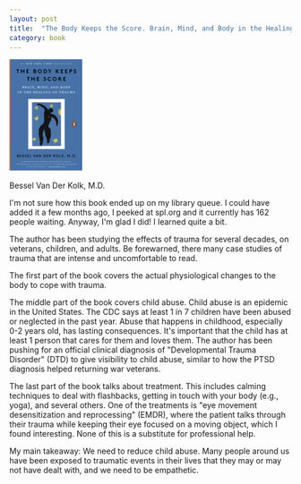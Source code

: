 ```yaml
---
layout: post
title:  "The Body Keeps the Score. Brain, Mind, and Body in the Healing of Trauma"
category: book
---
```


![Book cover](/assets/the-body-keeps-the-score.jpg)

Bessel Van Der Kolk, M.D.

I'm not sure how this book ended up on my library queue. I could have added it a few months ago, I peeked at spl.org and it currently has 162 people waiting.  Anyway, I'm glad I did! I learned quite a bit.

The author has been studying the effects of trauma for several decades, on veterans, children, and adults. Be forewarned, there many case studies of trauma that are intense and uncomfortable to read.

The first part of the book covers the actual physiological changes to the body to cope with trauma.

The middle part of the book covers child abuse. Child abuse is an epidemic in the United States. The CDC says at least 1 in 7 children have been abused or neglected in the past year. Abuse that happens in childhood, especially 0-2 years old, has lasting consequences. It's important that the child has at least 1 person that cares for them and loves them. The author has been pushing for an official clinical diagnosis of "Developmental Trauma Disorder" (DTD) to give visibility to child abuse, similar to how the PTSD diagnosis helped returning war veterans.

The last part of the book talks about treatment. This includes calming techniques to deal with flashbacks, getting in touch with your body (e.g., yoga), and several others. One of the treatments is "eye movement desensitization and reprocessing" (EMDR), where the patient talks through their trauma while keeping their eye focused on a moving object, which I found interesting. None of this is a substitute for professional help.

My main takeaway: We need to reduce child abuse. Many people around us have been exposed to traumatic events in their lives that they may or may not have dealt with, and we need to be empathetic.


